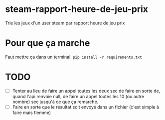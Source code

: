 # steam-rapport-heure-de-jeu-prix
Trie les jeux d'un user steam par rapport heure de jeu prix

# Pour que ça marche
Faut mettre ça dans un terminal.
``` pip install -r requirements.txt ```

# TODO
- [ ] Tenter au lieu de faire un appel toutes les deux sec de faire en sorte de, quand l'api renvoie null, de faire un appel toutes les 10 (ou autre nombre) sec jusqu'à ce que ça remarche.
- [ ] Faire en sorte que le résultat soit envoyé dans un fichier (c'est simple à faire mais flemme)